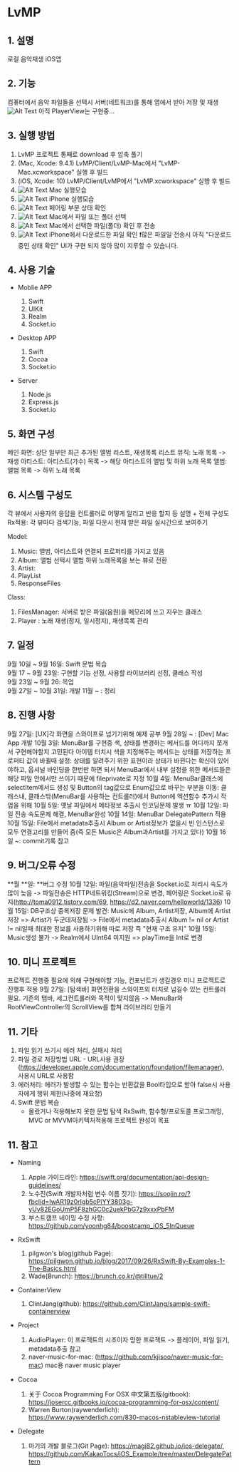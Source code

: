 # LvMP

## 1. 설명
로컬 음악재생 iOS앱

## 2. 기능
컴퓨터에서 음악 파일들을 선택시 서버(네트워크)를 통해 앱에서 받아 저장 및 재생
![Alt Text](https://github.com/KakaoTocs/LvMP/blob/master/ETC/DEMO.gif)
아직 PlayerView는 구현중...

## 3. 실행 방법
1. LvMP 프로젝트 통째로 download 후 압축 풀기
2. (Mac, Xcode: 9.4.1) LvMP/Client/LvMP-Mac에서 "LvMP-Mac.xcworkspace" 실행 후 빌드
3. (iOS, Xcode: 10) LvMP/Client/LvMP에서 "LvMP.xcworkspace" 실행 후 빌드
4. ![Alt Text](https://github.com/KakaoTocs/LvMP/blob/master/ETC/Mac_paring) Mac 실행모습
5. ![Alt Text](https://github.com/KakaoTocs/LvMP/blob/master/ETC/iPhone_run) iPhone 실행모습
6. ![Alt Text](https://github.com/KakaoTocs/LvMP/blob/master/ETC/Mac_paring) 페어링 부분 상태 확인
7. ![Alt Text](https://github.com/KakaoTocs/LvMP/blob/master/ETC/Mac_fileSelecting) Mac에서 파일 또는 폴더 선택
8. ![Alt Text](https://github.com/KakaoTocs/LvMP/blob/master/ETC/Mac_fileSelected) Mac에서 선택한 파일(폴더) 확인 후 전송
9. ![Alt Text](https://github.com/KakaoTocs/LvMP/blob/master/ETC/iPhone_download) iPhone에서 다운로드한 파일 확인
❗️많은 파일일 전송시 아직 "다운로드 중인 상태 확인" UI가 구현 되지 않아 많이 지루할 수 있습니다. 

## 4. 사용 기술
- Moblie APP
    1. Swift
    2. UIKit
    3. Realm
    4. Socket.io

- Desktop APP
    1. Swift
    2. Cocoa
    3. Socket.io
    
- Server
    1. Node.js
    2. Express.js
    3. Socket.io


## 5. 화면 구성
메인 화면: 상단 일부만 최근 추가된 앨범 리스트, 재생목록 리스트
뮤직: 노래 목록 -> 재생
아티스트: 아티스트(가수) 목록 -> 해당 아티스트의 앨범 및 하위 노래 목록
앨범: 앨범 목록 -> 하위 노래 목록  
<!--폴더: 폴더 목록 (폴더 구조로 접근)  -->

## 6. 시스템 구성도
각 뷰에서 사용자의 응답을 컨트롤러로 어떻게 알리고 반응 할지 등 설명 + 전체 구성도
Rx적용: 각 뷰마다 검색기능, 파일 다운시 현재 받은 파일 실시간으로 보여주기

Model:
1. Music: 앨범, 아티스트와 연결되 프로퍼티를 가지고 있음
2. Album: 앨범 선택시 앨범 하위 노래목록을 보는 뷰로 전환
3. Artist:
4. PlayList
6. ResponseFiles

Class:
1. FilesManager: 서버로 받은 파일(음원)을 메모리에 쓰고 지우는 클래스
2. Player : 노래 재생(정지, 일시정지), 재생목록 관리

## 7. 일정
9월 10일 ~ 9월 16일: Swift 문법 복습  
9월 17 ~ 9월 23일: 구현할 기능 선정, 사용할 라이브러리 선정, 클래스 작성  
9월 23일 ~ 9월 26: 목업  
9월 27일 ~ 10월 31일: 개발
11월 ~ : 정리
<!--10월 15일 ~ 10월 21일: 안정화 및 보수  -->
<!--10월 22일 ~ 10월 23일: 정리  -->

## 8. 진행 사항
9월 27일: [UX]각 화면을 스와이프로 넘기기위해 예제 공부
9월 28일 ~ : [Dev] Mac App 개발 
10월 3일: MenuBar를 구현중
                    색, 상태를 변경하는 메서드를 어디까지 쪼개서 구현해야할지 고민된다
                    아이템 터치시 색을 지정해주는 메서드는 상태를 저장하는 프로퍼티 값이 바뀔때 설정: 상태를 알려주기 위한 표현이라 상태가 바뀐다는 확신이 있어야하고, 옵셔널 바인딩을 한번만 하면 되서
                    MenuBar에서 내부 설정을 위한 메서드들은 해당 파일 안에서만 쓰이기 때문에 fileprivate로 지정
10월 4일: MenuBar클래스에 selectItem메서드 생성 및 Button의 tag값으로 Enum값으로 바꾸는 부분을  이동: 클래스내, 클래스밖(MenuBar를 사용하는 컨트롤러)에서 Button에 엑션함수 추가시 작업을 위해
10월 5일: 옛날 파일에서 메타정보 추출시 인코딩문제 발생 ㅠ
10월 12일: 파일 전송 속도문제 해결, MenuBar완성
10월 14일: MenuBar DelegatePattern 적용
10월 15일: File에서 metadata추출시 Album or Artist정보가 없을시 빈 인스턴스로 모두 연결고리를 만들어 줌(즉 모든 Music은 Album과Artist를 가지고 있다)
10월 16일 ~: commit기록 참고

## 9. 버그/오류 수정
**월 **일: **버그 수정
10월 12일: 파일(음악파일)전송을 Socket.io로 처리시 속도가 많이 늦음 -> 파일전송은 HTTP네트워킹(Stream)으로 변경, 페어링은 Socket.io로 유지(http://toma0912.tistory.com/69, https://d2.naver.com/helloworld/1336)
10월 15일: DB구조상 중복저장 문제 발견: Music에 Album, Artist저장, Album에 Artist저장 =>  Artist가 두군데저장됨 -> File에서 metadata추출시 Album != nil or Artist != nil일때 최대한 정보를 사용하기위해 따로 저장 즉 "현재 구조 유지"
10월 15일: Music생성 불가 -> Realm에서 UInt64 미지원 => playTime을 Int로 변경

## 10. 미니 프로젝트
프로젝트 진행중 필요에 의해 구현해야할 기능, 컨포넌트가 생길경우 미니 프로젝트로 진행후 적용
9월 27일: [탐색바] 화면전환을 스와이프외 터치로 넘길수 있는 컨트롤러 필요. 기존의 탭바, 세그컨트롤러와 목적이 맞지않음
-> MenuBar와 RootVIewController의 ScrollView를 합쳐 라이브러리 만들기

## 11. 기타
1. 파일 읽기 쓰기시 에러 처리, 실패시 처리
2. 파일 경로 저장방법 URL - URL사용 권장 (https://developer.apple.com/documentation/foundation/filemanager), 사용시 URL로 사용함
3. 에러처리: 에러가 발생할 수 있는 함수는 반환값을 Bool타입으로 받아 false시 사용자에게 행위 제한(나중에 재요청)
1. Swift 문법 복습
    - 몰랐거나 적용해보지 못한 문법 탐색
    RxSwift, 함수형/프로토콜 프로그래밍, MVC or MVVM아키텍처적용해 프로젝트 완성이 목표

## 11. 참고
- Naming
    1. Apple 가이드라인: https://swift.org/documentation/api-design-guidelines/
    2. 노수진(Swift 개발자처럼 변수 이름 짓기): https://soojin.ro/?fbclid=IwAR19z0rIgb5cPiYY3803g-yUv82EGoUmP5F8zhGC0c2uekPbG7z9xxxPbFM
    3. 부스트캠프 네이밍 수정 사항: https://github.com/yoonhg84/boostcamp_iOS_5InQueue
    
- RxSwift
    1. pilgwon's blog(github Page):  https://pilgwon.github.io/blog/2017/09/26/RxSwift-By-Examples-1-The-Basics.html
    2. Wade(Brunch): https://brunch.co.kr/@tilltue/2

- ContainerView
    1. ClintJang(github): https://github.com/ClintJang/sample-swift-containerview
    
- Project
    1. AudioPlayer: 이 프로젝트의 시초이자 망한 프로젝트 -> 플레이어, 파일 읽기, metadata추출 참고
    2. naver-music-for-mac: (https://github.com/kjisoo/naver-music-for-mac) mac용 naver music player

- Cocoa
    1. 关于 Cocoa Programming For OSX 中文第五版(gitbook): https://josercc.gitbooks.io/cocoa-programming-for-osx/content/
    2. Warren Burton(raywenderlich): https://www.raywenderlich.com/830-macos-nstableview-tutorial
    
- Delegate
    1. 마기의 개발 블로그(Git Page): https://magi82.github.io/ios-delegate/, https://github.com/KakaoTocs/iOS_Example/tree/master/DelegatePattern
